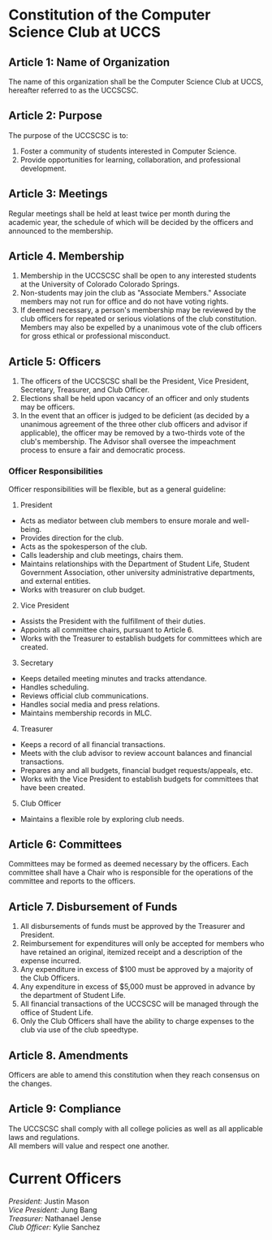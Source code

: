 # Constitution of the Computer Science Club at UCCS

## Article 1: Name of Organization
The name of this organization shall be the Computer Science Club at UCCS, hereafter referred to as the UCCSCSC.  

## Article 2: Purpose
The purpose of the UCCSCSC is to:
1. Foster a community of students interested in Computer Science.
2. Provide opportunities for learning, collaboration, and professional development.

## Article 3: Meetings
Regular meetings shall be held at least twice per month during the academic year, the schedule of which will be decided by the officers and announced to the membership.  

## Article 4. Membership
1. Membership in the UCCSCSC shall be open to any interested students at the University of Colorado Colorado Springs.
2. Non-students may join the club as "Associate Members." Associate members may not run for office and do not have voting rights.
3. If deemed necessary, a person's membership may be reviewed by the club officers for repeated or serious violations of the club constitution. Members may also be expelled by a unanimous vote of the club officers for gross ethical or professional misconduct.

## Article 5: Officers
1. The officers of the UCCSCSC shall be the President, Vice President, Secretary, Treasurer, and Club Officer.
2. Elections shall be held upon vacancy of an officer and only students may be officers.
3. In the event that an officer is judged to be deficient (as decided by a unanimous agreement of the three other club officers and advisor if applicable), the officer may be removed by a two-thirds vote of the club's membership. The Advisor shall oversee the impeachment process to ensure a fair and democratic process. 

### Officer Responsibilities
Officer responsibilities will be flexible, but as a general guideline:  
1. President
  - Acts as mediator between club members to ensure morale and well-being.
  - Provides direction for the club.
  - Acts as the spokesperson of the club.
  - Calls leadership and club meetings, chairs them.
  - Maintains relationships with the Department of Student Life, Student Government Association, other university administrative departments, and external entities.
  - Works with treasurer on club budget.

2. Vice President
  - Assists the President with the fulfillment of their duties.
  - Appoints all committee chairs, pursuant to Article 6.
  - Works with the Treasurer to establish budgets for committees which are created.

3. Secretary 
  - Keeps detailed meeting minutes and tracks attendance.
  - Handles scheduling.
  - Reviews official club communications.
  - Handles social media and press relations.
  - Maintains membership records in MLC.

4. Treasurer  
  - Keeps a record of all financial transactions.
  - Meets with the club advisor to review account balances and financial transactions.
  - Prepares any and all budgets, financial budget requests/appeals, etc.
  - Works with the Vice President to establish budgets for committees that have been created.

5. Club Officer
  - Maintains a flexible role by exploring club needs.

## Article 6: Committees
Committees may be formed as deemed necessary by the officers. Each committee shall have a Chair who is responsible for the operations of the committee and reports to the officers.  

## Article 7. Disbursement of Funds
1. All disbursements of funds must be approved by the Treasurer and President.
2. Reimbursement for expenditures will only be accepted for members who have retained an original, itemized receipt and a description of the expense incurred.
3. Any expenditure in excess of $100 must be approved by a majority of the Club Officers.
4. Any expenditure in excess of $5,000 must be approved in advance by the department of Student Life.
5. All financial transactions of the UCCSCSC will be managed through the office of Student Life.
6. Only the Club Officers shall have the ability to charge expenses to the club via use of the club speedtype.

## Article 8. Amendments
Officers are able to amend this constitution when they reach consensus on the changes.  

## Article 9: Compliance
The UCCSCSC shall comply with all college policies as well as all applicable laws and regulations.  
All members will value and respect one another.  
  
  
# Current Officers
*President:* Justin Mason  
*Vice President:* Jung Bang  
*Treasurer:* Nathanael Jense  
*Club Officer:* Kylie Sanchez  